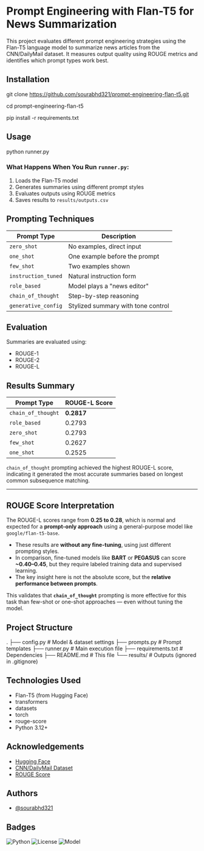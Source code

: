 
# Prompt Engineering with Flan-T5 for News Summarization

This project evaluates different prompt engineering strategies using the Flan-T5 language model to summarize news articles from the CNN/DailyMail dataset. It measures output quality using ROUGE metrics and identifies which prompt types work best.


## Installation
git clone https://github.com/sourabhd321/prompt-engineering-flan-t5.git

cd prompt-engineering-flan-t5

pip install -r requirements.txt

## Usage
python runner.py

### What Happens When You Run `runner.py`:

1. Loads the Flan-T5 model
2. Generates summaries using different prompt styles
3. Evaluates outputs using ROUGE metrics
4. Saves results to `results/outputs.csv`

## Prompting Techniques
| Prompt Type         | Description                        |
| ------------------- | ---------------------------------- |
| `zero_shot`         | No examples, direct input          |
| `one_shot`          | One example before the prompt      |
| `few_shot`          | Two examples shown                 |
| `instruction_tuned` | Natural instruction form           |
| `role_based`        | Model plays a "news editor"        |
| `chain_of_thought`  | Step-by-step reasoning             |
| `generative_config` | Stylized summary with tone control |

## Evaluation
Summaries are evaluated using:
- ROUGE-1
- ROUGE-2
- ROUGE-L
## Results Summary

| Prompt Type         | ROUGE-L Score |
|---------------------|---------------|
| `chain_of_thought`  | **0.2817**    |
| `role_based`        | 0.2793        |
| `zero_shot`         | 0.2793        |
| `few_shot`          | 0.2627        |
| `one_shot`          | 0.2525        |

`chain_of_thought` prompting achieved the highest ROUGE-L score, indicating it generated the most accurate summaries based on longest common subsequence matching.

---

## ROUGE Score Interpretation

The ROUGE-L scores range from **0.25 to 0.28**, which is normal and expected for a **prompt-only approach** using a general-purpose model like `google/flan-t5-base`.

- These results are **without any fine-tuning**, using just different prompting styles.
- In comparison, fine-tuned models like **BART** or **PEGASUS** can score **~0.40–0.45**, but they require labeled training data and supervised learning.
- The key insight here is not the absolute score, but the **relative performance between prompts**.

This validates that **`chain_of_thought`** prompting is more effective for this task than few-shot or one-shot approaches — even without tuning the model.

## Project Structure
.
├── config.py           # Model & dataset settings
├── prompts.py          # Prompt templates
├── runner.py           # Main execution file
├── requirements.txt    # Dependencies
├── README.md           # This file
└── results/            # Outputs (ignored in .gitignore)

## Technologies Used
- Flan-T5 (from Hugging Face)
- transformers
- datasets
- torch
- rouge-score
- Python 3.12+

## Acknowledgements

 - [Hugging Face](https://huggingface.co)
 - [CNN/DailyMail Dataset](https://huggingface.co/datasets/cnn_dailymail)
 - [ROUGE Score](https://huggingface.co/evaluate-metric)


## Authors

- [@sourabhd321](https://github.com/sourabhd321)



## Badges

![Python](https://img.shields.io/badge/Python-3.12-blue)
![License](https://img.shields.io/badge/License-MIT-green)
![Model](https://img.shields.io/badge/Model-Flan--T5-blueviolet)

